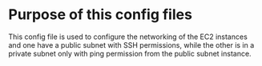 # Purpose of this config files

 This config file is used to configure the networking of the EC2 instances and one have a public subnet with SSH permissions, while the other is in a private subnet only with ping permission from the public subnet instance.